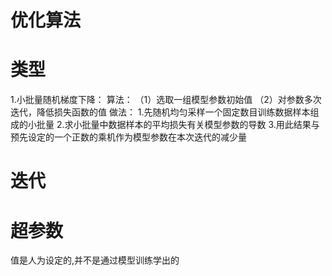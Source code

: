 # 优化算法

# 类型

1.小批量随机梯度下降：
算法：
（1）选取一组模型参数初始值
（2）对参数多次迭代，降低损失函数的值
		做法：
		1.先随机均匀采样一个固定数目训练数据样本组成的小批量
        2.求小批量中数据样本的平均损失有关模型参数的导数
        3.用此结果与预先设定的一个正数的乘机作为模型参数在本次迭代的减少量

# 迭代

# 超参数

值是人为设定的,并不是通过模型训练学出的
